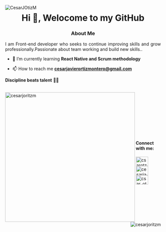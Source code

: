 <p align="right">

  <img align="left" src="https://komarev.com/ghpvc/?username=CesarJOtizM&label=Profile%20views&color=0e75b6&style=flat" alt="CesarJOtizM" /> 
</p>

<h1 align="center">Hi 👋, Welocome to my GitHub</h1>

<h3 align="center">About Me</h3>
<p align="justify">I am Front-end developer who seeks to continue improving skills and grow professionally.Passionate about team working and build new skills..</p>


- 🌱 I’m currently learning **React Native and Scrum methodology**

- 📫 How to reach me **cesarjavierortizmontero@gmail.com**

**Discipline beats talent**  👨‍🎓
<br>
<br>
<p>
  <img align="left" src="https://github-readme-stats.vercel.app/api?username=cesarjoritzm&show_icons=true&theme=dracula&locale=en" alt="cesarjoritzm" width="420" />
  <img align="right" src="https://github-readme-stats.vercel.app/api/top-langs?username=cesarjoritzm&show_icons=true&theme=dracula&locale=en&layout=compact"  alt="cesarjoritzm"  /> 
</p>

<br>
<br>
<br>
<br>
<br>
<br>
<br>
<br>

<h4 align="left">Connect with me:</h4>
<p align="left">
<a href="https://twitter.com/CesarJOtizM" target="blank">
   <img align="center" src="https://cdn.jsdelivr.net/npm/simple-icons@3.0.1/icons/twitter.svg" alt="csarotz" height="30" width="40" />
 </a>
<a href="https://www.linkedin.com/in/cesarjotizm/" target="blank">
  <img align="center" src="https://cdn.jsdelivr.net/npm/simple-icons@3.0.1/icons/linkedin.svg" alt="cesarjavierortizmontero" height="30" width="40" />
</a>
<a href="https://www.instagram.com/cesarjotizm/" target="blank">
  <img align="center" src="https://cdn.jsdelivr.net/npm/simple-icons@3.0.1/icons/instagram.svg" alt="csar_otz" height="30" width="40" />
 </a>
</p>
